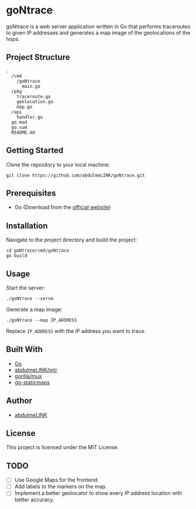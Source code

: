 # goNtrace

goNtrace is a web server application written in Go that performs traceroutes to given IP addresses and generates a map image of the geolocations of the hops.

## Project Structure

```
.
  /cmd
    /goNtrace
      main.go
  /pkg
    traceroute.go
    geolocation.go
    map.go
  /api
    handler.go
  go.mod
  go.sum
  README.md
```

## Getting Started

Clone the repository to your local machine:

```
git clone https://github.com/abdulmeLINK/goNtrace.git
```

## Prerequisites

- Go (Download from the [official website](https://golang.org/dl/))

## Installation

Navigate to the project directory and build the project:

```
cd goNtrace/cmd/goNtrace
go build
```

## Usage

Start the server:

```
./goNtrace --serve
```

Generate a map image:

```
./goNtrace --map IP_ADDRESS
```

Replace `IP_ADDRESS` with the IP address you want to trace.

## Built With

- [Go](https://golang.org/)
- [abdulmeLINK/mtr](https://github.com/abdulmeLINK/mtr)
- [gorilla/mux](https://github.com/gorilla/mux)
- [go-staticmaps](https://github.com/flopp/go-staticmaps)

## Author

- [abdulmeLINK](https://github.com/abdulmeLINK)

## License

This project is licensed under the MIT License.

## TODO

- [ ] Use Google Maps for the frontend.
- [ ] Add labels to the markers on the map.
- [ ] Implement a better geolocator to show every IP address location with better accuracy.
